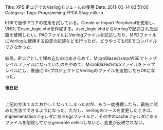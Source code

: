 Title: XPS IPコアでのVerilogモジュールの使用
Date: 2011-03-14 03:51:00
Category: 
Tags: Programming,FPGA
Slug: edk-ip

EDKで自作IPコアの使用を試している。Create or Import Peripheralを使用し、VHDLでuser_logic.vhdを作成する。user_logic.vhdからVerilogで記述された回路を使用したい。PAOファイルにVerilogファイルを記述したり、MPDファイルにVerilogも使用する設定の記述などを行ったが、どうやってもISEでコンパイルできなかった。<br /><br />結局、IPコアとして埋め込むのはあきらめて、MicroBlazeのxmpがISEでトップレベルファイルになっていたのをやめて、MicroBlazeのstubファイルをトップレベルにし、普通にISEプロジェクトにVerilogのファイルを追加したらOKになった。<br /><br /><b>後日記</b><br /><b><br /></b><br />上記の方法でまたおかしくなってしまったのが、もう一度挑戦したら、最初に試みた方法でできるようになった。ただし、verilogのソースを変更したときは、implementationフォルダにあるngcファイルと、その中のcacheフォルダにあるファイルを削除してからgenerate netlistしないと、変更が反映されない。
